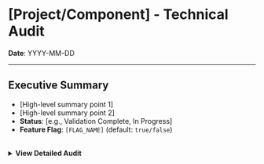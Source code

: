 # [Project/Component] - Technical Audit

**Date**: YYYY-MM-DD

---

## Executive Summary

- [High-level summary point 1]
- [High-level summary point 2]
- **Status**: [e.g., Validation Complete, In Progress]
- **Feature Flag**: `[FLAG_NAME]` (default: `true/false`)

<br>

<details>
<summary><strong>View Detailed Audit</strong></summary>

<br>

## Main Goal (TL;DR)

- [Objective 1]
- [Objective 2]

---

## Current Broken Behavior

### [Problem Title 1]
- **Symptom**:
- **Likely Cause**:
- **Status**:

### [Problem Title 2]
- **Symptom**:
- **Likely Cause**:
- **Status**:

---

## Expected Behavior

- [Correct behavior description 1]
- [Correct behavior description 2]

---

## Code & Component Analysis

### [Component Name 1]
- **File**:
- **Function/Class**:
- **Notes**:

### [Component Name 2]
- **File**:
- **Function/Class**:
- **Notes**:

---

## Implementation Plan

### A) [Step 1 Title]
- **Action**:
- **Rationale**:

### B) [Step 2 Title]
- **Action**:
- **Rationale**:

---

## Acceptance Criteria & Test Cases

### [Test Category 1]
- [ ] [Test case description]
- [ ] [Test case description]

### [Test Category 2]
- [ ] [Test case description]
- [ ] [Test case description]

</details>